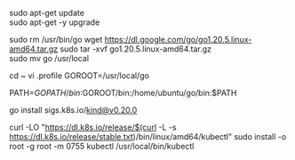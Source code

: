 sudo apt-get update  
sudo apt-get -y upgrade

sudo rm /usr/bin/go
wget https://dl.google.com/go/go1.20.5.linux-amd64.tar.gz
sudo tar -xvf go1.20.5.linux-amd64.tar.gz   
sudo mv go /usr/local  

cd ~
vi .profile
GOROOT=/usr/local/go

PATH=$GOPATH/bin:$GOROOT/bin:/home/ubuntu/go/bin:$PATH

go install sigs.k8s.io/kind@v0.20.0

curl -LO "https://dl.k8s.io/release/$(curl -L -s https://dl.k8s.io/release/stable.txt)/bin/linux/amd64/kubectl"
sudo install -o root -g root -m 0755 kubectl /usr/local/bin/kubectl
